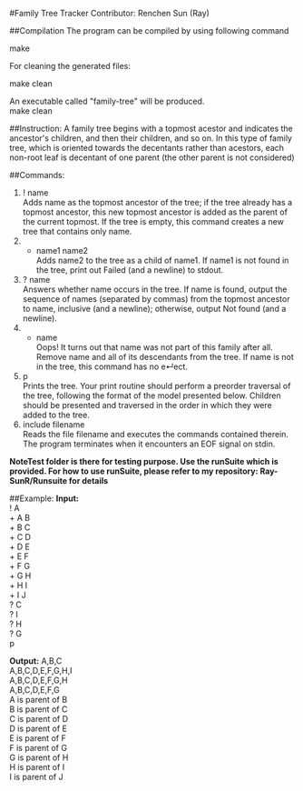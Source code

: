 #Family Tree Tracker
Contributor: Renchen Sun (Ray)

##Compilation
The program can be compiled by using following command     

make     

For cleaning the generated files:     

make clean    

An executable called "family-tree" will be produced.    
make clean    

##Instruction:
A family tree begins with a topmost acestor and indicates the ancestor's children, and then their children, and so on. In this type of family tree, which is oriented towards the decentants rather than acestors, each non-root leaf is decentant of one parent (the other parent is not considered)      


##Commands:

1. ! name    
Adds name as the topmost ancestor of the tree; if the tree already has a topmost ancestor, this new topmost ancestor is added as the parent of the current topmost. If the tree is empty, this command creates a new tree that contains only name.    
2. + name1 name2     
Adds name2 to the tree as a child of name1. If name1 is not found in the tree, print out Failed (and a newline) to stdout.     
3. ? name     
Answers whether name occurs in the tree. If name is found, output the sequence of names (separated by commas) from the topmost ancestor to name, inclusive (and a newline); otherwise, output Not found (and a newline).    
4. * name      
Oops! It turns out that name was not part of this family after all. Remove name and all of its descendants from the tree. If name is not in the tree, this command has no e↵ect.    
5. p     
Prints the tree. Your print routine should perform a preorder traversal of the tree, following the format of the model presented below. Children should be presented and traversed in the order in which they were added to the tree.    
6. include filename      
Reads the file filename and executes the commands contained therein. The program terminates when it encounters an EOF signal on stdin.    

**NoteTest folder is there for testing purpose. Use the runSuite which is provided. For how to use runSuite, please refer to my repository: Ray-SunR/Runsuite for details**    

##Example:
**Input:**    
! A     
\+ A B     
\+ B C     
\+ C D     
\+ D E     
\+ E F     
\+ F G     
\+ G H    
\+ H I      
\+ I J     
? C     
? I     
? H    
? G    
p      
   
**Output:**
A,B,C     
A,B,C,D,E,F,G,H,I     
A,B,C,D,E,F,G,H     
A,B,C,D,E,F,G     
A is parent of B     
B is parent of C     
C is parent of D    
D is parent of E     
E is parent of F    
F is parent of G     
G is parent of H     
H is parent of I     
I is parent of J       
